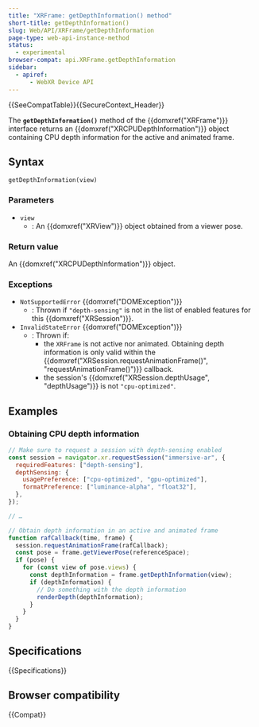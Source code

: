 ```yaml
---
title: "XRFrame: getDepthInformation() method"
short-title: getDepthInformation()
slug: Web/API/XRFrame/getDepthInformation
page-type: web-api-instance-method
status:
  - experimental
browser-compat: api.XRFrame.getDepthInformation
sidebar:
  - apiref:
      - WebXR Device API
---
```


{{SeeCompatTable}}{{SecureContext_Header}}

The **`getDepthInformation()`** method of the {{domxref("XRFrame")}} interface returns an {{domxref("XRCPUDepthInformation")}} object containing CPU depth information for the active and animated frame.

## Syntax

```js-nolint
getDepthInformation(view)
```

### Parameters

- `view`
  - : An {{domxref("XRView")}} object obtained from a viewer pose.

### Return value

An {{domxref("XRCPUDepthInformation")}} object.

### Exceptions

- `NotSupportedError` {{domxref("DOMException")}}
  - : Thrown if `"depth-sensing"` is not in the list of enabled features for this {{domxref("XRSession")}}.
- `InvalidStateError` {{domxref("DOMException")}}
  - : Thrown if:
    - the `XRFrame` is not active nor animated. Obtaining depth information is only valid within the {{domxref("XRSession.requestAnimationFrame()", "requestAnimationFrame()")}} callback.
    - the session's {{domxref("XRSession.depthUsage", "depthUsage")}} is not `"cpu-optimized"`.

## Examples

### Obtaining CPU depth information

```js
// Make sure to request a session with depth-sensing enabled
const session = navigator.xr.requestSession("immersive-ar", {
  requiredFeatures: ["depth-sensing"],
  depthSensing: {
    usagePreference: ["cpu-optimized", "gpu-optimized"],
    formatPreference: ["luminance-alpha", "float32"],
  },
});

// …

// Obtain depth information in an active and animated frame
function rafCallback(time, frame) {
  session.requestAnimationFrame(rafCallback);
  const pose = frame.getViewerPose(referenceSpace);
  if (pose) {
    for (const view of pose.views) {
      const depthInformation = frame.getDepthInformation(view);
      if (depthInformation) {
        // Do something with the depth information
        renderDepth(depthInformation);
      }
    }
  }
}
```

## Specifications

{{Specifications}}

## Browser compatibility

{{Compat}}
